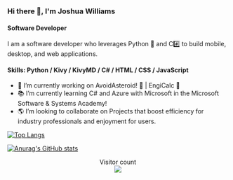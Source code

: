 ### Hi there 👋, I'm Joshua Williams
#### Software Developer 
I am a software developer who leverages Python 🐍 and C#️⃣ to build mobile, desktop, and web applications. 

#### Skills: Python / Kivy / KivyMD / C# / HTML / CSS / JavaScript

- 🔭 I’m currently working on AvoidAsteroid! 📱 | EngiCalc 📱 
- 📚 I’m currently learning C# and Azure with Microsoft in the Microsoft Software & Systems Academy! 
- 🌎 I’m looking to collaborate on Projects that boost efficiency for industry professionals and enjoyment for users. 

[![Top Langs](https://github-readme-stats.vercel.app/api/top-langs/?username=jwill1796)](https://github.com/anuraghazra/github-readme-stats)



[![Anurag's GitHub stats](https://github-readme-stats.vercel.app/api?username=jwill1796)](https://github.com/anuraghazra/github-readme-stats)
 
<p align="center">
  Visitor count<br>
<img src="https://profile-counter.glitch.me/jwill1796/count.svg" />
</p>
<!--
**jwill1796/jwill1796** is a ✨ _special_ ✨ repository because its `README.md` (this file) appears on your GitHub profile.

Here are some ideas to get you started:

- 🔭 I’m currently working on ...
- 🌱 I’m currently learning ...
- 👯 I’m looking to collaborate on ...
- 🤔 I’m looking for help with ...
- 💬 Ask me about ...
- 📫 How to reach me: ...
- 😄 Pronouns: ...
- ⚡ Fun fact: ...
-->
